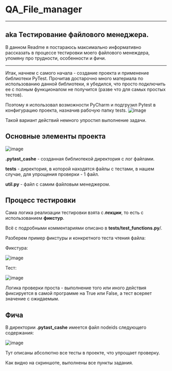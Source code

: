 # QA_File_manager
---
## aka Тестирование файлового менеджера.

В данном Readme я постараюсь максимально информативно рассказать в процессе тестировки моего файлового менеждера, упомяну про трудности, особенности и фичи.

---
Итак, начнем с самого начала - создание проекта и применение библиотеки PyTest.
Прочитав достарочно много материала по использованию данной библиотеки, я убедился, что просто подключить ее с полным функционалом не получится (разве что для самых простых тестов). 

Поэтому я использовал возможности PyCharm и подгрузил Pytest в конфигурацию проекта, назначив рабочую папку tests.
![image](https://user-images.githubusercontent.com/71213226/144398464-14358dc0-bd07-4b6e-a9c0-45cbfa134e8b.png)

Такой вариант действий немного упростил выполнение задачи.

## Основные элементы проекта
![image](https://user-images.githubusercontent.com/71213226/144399362-48376166-4c72-4852-ba18-4ee6ab5388f2.png)

**.pytast_cashe** - созданная библиотекой директория с лог файлами.

**tests** - директория, в которой находятся файлы с тестами, в нашем случае, для упрощения проверки  - 1 файл.

**util.py** - файл с самим файловым менеджером.


## Процесс тестировки

Сама логика реализации тестировки взята с **_лекции_**, то есть с использованием **фикстур**.

Всё с подробными комментариями описано в **tests/test_functions.py**/.

Разберем пример фикстуры и конкретного теста чтения файла:

  Фикстура:
  
  ![image](https://user-images.githubusercontent.com/71213226/144401234-de1c9718-ebb1-4e8b-9305-92c76b3f4f33.png)
  
  Тест:
  
  ![image](https://user-images.githubusercontent.com/71213226/144401332-73b502da-b531-4767-8583-6eac0d590338.png)

Логика проверки проста - выполнение того или иного действия фиксируется в самой программе на True или False, а тест всеряет значение с ожидаемым.

## Фича

В директории **.pytast_cashe** имеется файл nodeids следующего содержания:

![image](https://user-images.githubusercontent.com/71213226/144401772-70c78f86-8df2-40e9-927b-f514551d817e.png)

Тут описаны абсолютно все тесты в проекте, что упрощает проверку.

Как видно на скриншоте, выполнены все пункты задания.




